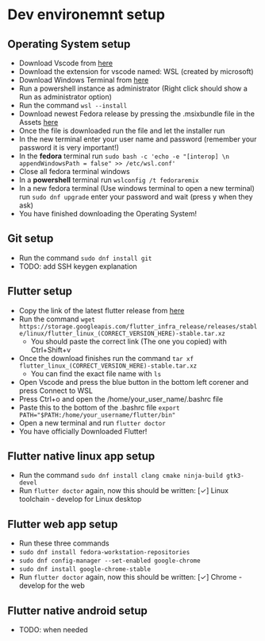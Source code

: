 # Dev environemnt setup
## Operating System setup
 - Download Vscode from [here](https://code.visualstudio.com/)
 - Download the extension for vscode named: WSL (created by microsoft)
 - Download Windows Terminal from [here](https://www.microsoft.com/store/productId/9N0DX20HK701)
 - Run a powershell instance as administrator (Right click should show a Run as administrator option) 
 - Run the command `wsl --install`
 - Download newest Fedora release by pressing the .msixbundle file in the Assets [here](https://github.com/WhitewaterFoundry/Fedora-Remix-for-WSL/releases)
 - Once the file is downloaded run the file and let the installer run
 - In the new terminal enter your user name and password (remember your password it is very important!)
 - In the **fedora** terminal run `sudo bash -c 'echo -e "[interop] \n appendWindowsPath = false" >> /etc/wsl.conf'`
 - Close all fedora terminal windows 
 - In a **powershell** terminal run `wslconfig /t fedoraremix`
 - In a new fedora terminal (Use windows terminal to open a new terminal) run `sudo dnf upgrade` enter your password and wait (press y when they ask)
 - You have finished downloading the Operating System!

## Git setup
 - Run the command `sudo dnf install git`
 - TODO: add SSH keygen explanation

## Flutter setup
 - Copy the link of the latest flutter release from [here](https://docs.flutter.dev/release/archive?tab=linux)
 - Run the command `wget https://storage.googleapis.com/flutter_infra_release/releases/stable/linux/flutter_linux_(CORRECT_VERSION_HERE)-stable.tar.xz`
    - You should paste the correct link (The one you copied) with Ctrl+Shift+v
 - Once the download finishes run the command `tar xf flutter_linux_(CORRECT_VERSION_HERE)-stable.tar.xz` 
    - You can find the exact file name with `ls`
 - Open Vscode and press the blue button in the bottom left corener and press Connect to WSL
 - Press Ctrl+o and open the /home/your_user_name/.bashrc file
 - Paste this to the bottom of the .bashrc file `export PATH="$PATH:/home/your_username/flutter/bin"`
 - Open a new terminal and run `flutter doctor`
 - You have officially Downloaded Flutter!

## Flutter native linux app setup
 - Run the command `sudo dnf install clang cmake ninja-build gtk3-devel`
 - Run `flutter doctor` again, now this should be written: [✓] Linux toolchain - develop for Linux desktop

## Flutter web app setup
 - Run these three commands 
  - `sudo dnf install fedora-workstation-repositories` 
  - `sudo dnf config-manager --set-enabled google-chrome` 
  - `sudo dnf install google-chrome-stable`
 - Run `flutter doctor` again, now this should be written: [✓] Chrome - develop for the web

## Flutter native android setup
 - TODO: when needed
